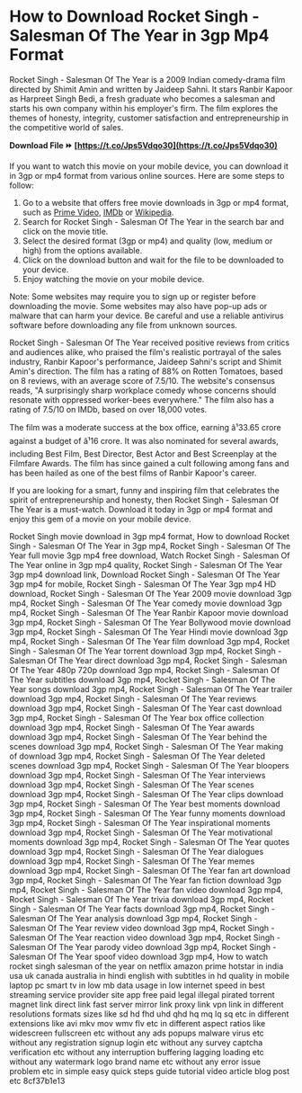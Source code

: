 
 
# How to Download Rocket Singh - Salesman Of The Year in 3gp Mp4 Format
 
Rocket Singh - Salesman Of The Year is a 2009 Indian comedy-drama film directed by Shimit Amin and written by Jaideep Sahni. It stars Ranbir Kapoor as Harpreet Singh Bedi, a fresh graduate who becomes a salesman and starts his own company within his employer's firm. The film explores the themes of honesty, integrity, customer satisfaction and entrepreneurship in the competitive world of sales.
 
**Download File ⏩ [https://t.co/Jps5Vdqo30](https://t.co/Jps5Vdqo30)**


 
If you want to watch this movie on your mobile device, you can download it in 3gp or mp4 format from various online sources. Here are some steps to follow:
 
1. Go to a website that offers free movie downloads in 3gp or mp4 format, such as [Prime Video](https://www.primevideo.com/detail/Rocket-Singh-Salesman-of-the-Year/0FSCO4KS3C7VWFTRMS52C8HC4G), [IMDb](https://www.imdb.com/title/tt1434447/) or [Wikipedia](https://en.wikipedia.org/wiki/Rocket_Singh:_Salesman_of_the_Year).
2. Search for Rocket Singh - Salesman Of The Year in the search bar and click on the movie title.
3. Select the desired format (3gp or mp4) and quality (low, medium or high) from the options available.
4. Click on the download button and wait for the file to be downloaded to your device.
5. Enjoy watching the movie on your mobile device.

Note: Some websites may require you to sign up or register before downloading the movie. Some websites may also have pop-up ads or malware that can harm your device. Be careful and use a reliable antivirus software before downloading any file from unknown sources.
  
Rocket Singh - Salesman Of The Year received positive reviews from critics and audiences alike, who praised the film's realistic portrayal of the sales industry, Ranbir Kapoor's performance, Jaideep Sahni's script and Shimit Amin's direction. The film has a rating of 88% on Rotten Tomatoes, based on 8 reviews, with an average score of 7.5/10. The website's consensus reads, \"A surprisingly sharp workplace comedy whose concerns should resonate with oppressed worker-bees everywhere.\" The film also has a rating of 7.5/10 on IMDb, based on over 18,000 votes.
 
The film was a moderate success at the box office, earning â¹33.65 crore against a budget of â¹16 crore. It was also nominated for several awards, including Best Film, Best Director, Best Actor and Best Screenplay at the Filmfare Awards. The film has since gained a cult following among fans and has been hailed as one of the best films of Ranbir Kapoor's career.
 
If you are looking for a smart, funny and inspiring film that celebrates the spirit of entrepreneurship and honesty, then Rocket Singh - Salesman Of The Year is a must-watch. Download it today in 3gp or mp4 format and enjoy this gem of a movie on your mobile device.
 
Rocket Singh movie download in 3gp mp4 format,  How to download Rocket Singh - Salesman Of The Year in 3gp mp4,  Rocket Singh - Salesman Of The Year full movie 3gp mp4 free download,  Watch Rocket Singh - Salesman Of The Year online in 3gp mp4 quality,  Rocket Singh - Salesman Of The Year 3gp mp4 download link,  Download Rocket Singh - Salesman Of The Year 3gp mp4 for mobile,  Rocket Singh - Salesman Of The Year 3gp mp4 HD download,  Rocket Singh - Salesman Of The Year 2009 movie download 3gp mp4,  Rocket Singh - Salesman Of The Year comedy movie download 3gp mp4,  Rocket Singh - Salesman Of The Year Ranbir Kapoor movie download 3gp mp4,  Rocket Singh - Salesman Of The Year Bollywood movie download 3gp mp4,  Rocket Singh - Salesman Of The Year Hindi movie download 3gp mp4,  Rocket Singh - Salesman Of The Year film download 3gp mp4,  Rocket Singh - Salesman Of The Year torrent download 3gp mp4,  Rocket Singh - Salesman Of The Year direct download 3gp mp4,  Rocket Singh - Salesman Of The Year 480p 720p download 3gp mp4,  Rocket Singh - Salesman Of The Year subtitles download 3gp mp4,  Rocket Singh - Salesman Of The Year songs download 3gp mp4,  Rocket Singh - Salesman Of The Year trailer download 3gp mp4,  Rocket Singh - Salesman Of The Year reviews download 3gp mp4,  Rocket Singh - Salesman Of The Year cast download 3gp mp4,  Rocket Singh - Salesman Of The Year box office collection download 3gp mp4,  Rocket Singh - Salesman Of The Year awards download 3gp mp4,  Rocket Singh - Salesman Of The Year behind the scenes download 3gp mp4,  Rocket Singh - Salesman Of The Year making of download 3gp mp4,  Rocket Singh - Salesman Of The Year deleted scenes download 3gp mp4,  Rocket Singh - Salesman Of The Year bloopers download 3gp mp4,  Rocket Singh - Salesman Of The Year interviews download 3gp mp4,  Rocket Singh - Salesman Of The Year scenes download 3gp mp4,  Rocket Singh - Salesman Of The Year clips download 3gp mp4,  Rocket Singh - Salesman Of The Year best moments download 3gp mp4,  Rocket Singh - Salesman Of The Year funny moments download 3gp mp4,  Rocket Singh - Salesman Of The Year inspirational moments download 3gp mp4,  Rocket Singh - Salesman Of The Year motivational moments download 3gp mp4,  Rocket Singh - Salesman Of The Year quotes download 3gp mp4,  Rocket Singh - Salesman Of The Year dialogues download 3gp mp4,  Rocket Singh - Salesman Of The Year memes download 3gp mp4,  Rocket Singh - Salesman Of The Year fan art download 3gp mp4,  Rocket Singh - Salesman Of The Year fan fiction download 3gp mp4,  Rocket Singh - Salesman Of The Year fan video download 3gp mp4,  Rocket Singh - Salesman Of The Year trivia download 3gp mp4,  Rocket Singh - Salesman Of The Year facts download 3gp mp4,  Rocket Singh - Salesman Of The Year analysis download 3gp mp4,  Rocket Singh - Salesman Of The Year review video download 3gp mp4,  Rocket Singh - Salesman Of The Year reaction video download 3gp mp4,  Rocket Singh - Salesman Of The Year parody video download 3gp mp4,  Rocket Singh - Salesman Of The Year spoof video download 3gp mp4,  How to watch rocket singh salesman of the year on netflix amazon prime hotstar in india usa uk canada australia in hindi english with subtitles in hd quality in mobile laptop pc smart tv in low mb data usage in low internet speed in best streaming service provider site app free paid legal illegal pirated torrent magnet link direct link fast server mirror link proxy link vpn link in different resolutions formats sizes like sd hd fhd uhd qhd hq mq lq sq etc in different extensions like avi mkv mov wmv flv etc in different aspect ratios like widescreen fullscreen etc without any ads popups malware virus etc without any registration signup login etc without any survey captcha verification etc without any interruption buffering lagging loading etc without any watermark logo brand name etc without any error issue problem etc in simple easy quick steps guide tutorial video article blog post etc
 8cf37b1e13
 
